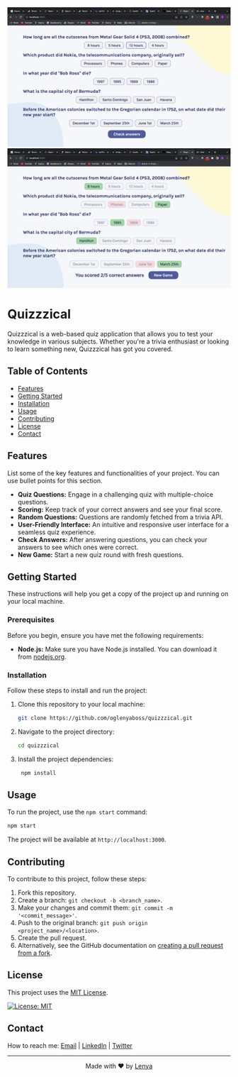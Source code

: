 <img src="Readme1.png"/>
<img src="Readme2.png"/>

# Quizzzical

Quizzzical is a web-based quiz application that allows you to test your knowledge in various subjects. Whether you're a trivia enthusiast or looking to learn something new, Quizzzical has got you covered.

## Table of Contents

- [Features](#features)
- [Getting Started](#getting-started)
- [Installation](#installation)
- [Usage](#usage)
- [Contributing](#contributing)
- [License](#license)
- [Contact](#contact)

## Features

List some of the key features and functionalities of your project. You can use bullet points for this section.

- **Quiz Questions:** Engage in a challenging quiz with multiple-choice questions.
- **Scoring:** Keep track of your correct answers and see your final score.
- **Random Questions:** Questions are randomly fetched from a trivia API.
- **User-Friendly Interface:** An intuitive and responsive user interface for a seamless quiz experience.
- **Check Answers:** After answering questions, you can check your answers to see which ones were correct.
- **New Game:** Start a new quiz round with fresh questions.

## Getting Started

These instructions will help you get a copy of the project up and running on your local machine.

### Prerequisites

Before you begin, ensure you have met the following requirements:

- **Node.js:** Make sure you have Node.js installed. You can download it from [nodejs.org](https://nodejs.org/).

### Installation

Follow these steps to install and run the project:

1. Clone this repository to your local machine:

   ```bash
   git clone https://github.com/oglenyaboss/quizzzical.git
   
2. Navigate to the project directory:

   ```bash
   cd quizzzical
   ```
   
3. Install the project dependencies:

   ```bash
    npm install
    ```


## Usage

To run the project, use the `npm start` command:

```bash
npm start
```

The project will be available at `http://localhost:3000`.

## Contributing

To contribute to this project, follow these steps:

1. Fork this repository.
2. Create a branch: `git checkout -b <branch_name>`.
3. Make your changes and commit them: `git commit -m '<commit_message>'`.
4. Push to the original branch: `git push origin <project_name>/<location>`.
5. Create the pull request.
6. Alternatively, see the GitHub documentation on [creating a pull request from a fork](https://docs.github.com/en/github/collaborating-with-issues-and-pull-requests/creating-a-pull-request-from-a-fork).

## License

This project uses the [MIT License](LICENSE.md).

[![License: MIT](https://img.shields.io/badge/License-MIT-yellow.svg)](LICENSE.md)

## Contact

How to reach me: [Email](mailto:oglenyaboss@icloud.com) | [LinkedIn](https://www.linkedin.com/in/lenya-lozhkin-370426292/) | [Twitter](https://twitter.com/oglenyaboss)

---

<p align="center">Made with ❤️ by <a href="t.me/oglenya">Lenya</a>